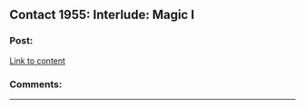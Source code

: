 ## Contact 1955: Interlude: Magic I

### Post:

[Link to content](https://forums.spacebattles.com/posts/23363131/)

### Comments:

---

